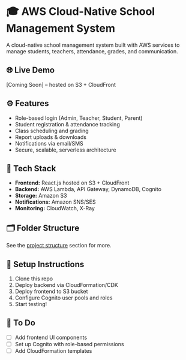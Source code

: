 # 🎓 AWS Cloud-Native School Management System

A cloud-native school management system built with AWS services to manage students, teachers, attendance, grades, and communication.

## 🌐 Live Demo
[Coming Soon] – hosted on S3 + CloudFront

## ⚙️ Features
- Role-based login (Admin, Teacher, Student, Parent)
- Student registration & attendance tracking
- Class scheduling and grading
- Report uploads & downloads
- Notifications via email/SMS
- Secure, scalable, serverless architecture

## 🧰 Tech Stack
- **Frontend:** React.js hosted on S3 + CloudFront
- **Backend:** AWS Lambda, API Gateway, DynamoDB, Cognito
- **Storage:** Amazon S3
- **Notifications:** Amazon SNS/SES
- **Monitoring:** CloudWatch, X-Ray

## 🗂 Folder Structure
See the [project structure](#) section for more.

## 🚀 Setup Instructions
1. Clone this repo
2. Deploy backend via CloudFormation/CDK
3. Deploy frontend to S3 bucket
4. Configure Cognito user pools and roles
5. Start testing!

## 📌 To Do
- [ ] Add frontend UI components
- [ ] Set up Cognito with role-based permissions
- [ ] Add CloudFormation templates